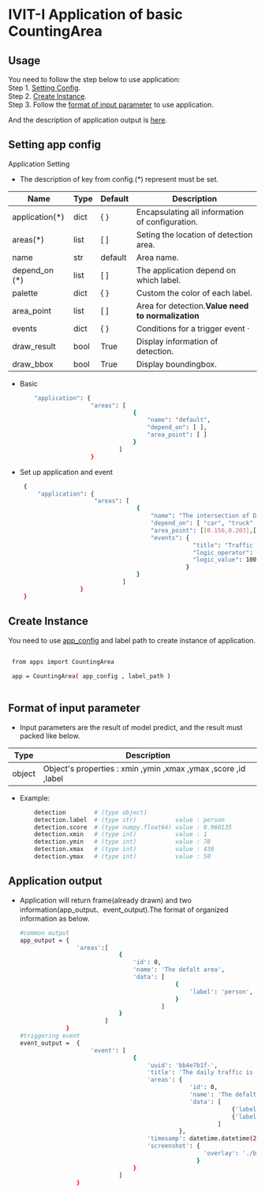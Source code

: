 # IVIT-I Application of basic CountingArea
## Usage
You need to follow the step below to use application:  
Step 1. [Setting Config](#setting-app-config).  
Step 2. [Create Instance](#create-instance).  
Step 3. Follow the [format of input parameter](#format-of-input-parameter)  to use application.

And the description of application output is [here](#application-output).

## Setting app config 
Application Setting
* The description of key from config.(*) represent must be set.  


| Name | Type | Default | Description |
| --- | --- | --- | --- |
|application(*)|dict|{  }|Encapsulating all information of configuration.|
|areas(*)|list|[  ]|Seting the location of detection area. |
|name|str|default|Area name.|
| depend_on (*) | list | [ ] | The application depend on which label. |
| palette | dict | { } | Custom the color of each label. |
|area_point|list|[ ]|Area for detection.**Value need to normalization**|
|events|dict|{ }|Conditions for a trigger event ·|
|draw_result|bool|True|Display information of detection.|
|draw_bbox|bool|True|Display boundingbox.|

* Basic
    ```bash
        "application": {
                        "areas": [
                                    {
                                        "name": "default",
                                        "depend_on": [ ],
                                        "area_point": [ ]
                                    }
                                ]
                        }
    ```
* Set up application and event

   ```bash
    {
        "application": {
                        "areas": [
                                    {
                                        "name": "The intersection of Datong Rd",
                                        "depend_on": [ "car", "truck" ],
                                        "area_point": [[0.156,0.203],[0.468, 0.203],[0.468, 0.592],[0.156, 0.592] ], 
                                        "events": {
                                                    "title": "Traffic is very heavy",
                                                    "logic_operator": ">",
                                                    "logic_value": 100,
                                                  }
                                    }
                                ]
                    } 
    }
   ``` 
## Create Instance
You need to use [app_config](#setting-app-config) and label path to create instance of application.
   ```bash
    
    from apps import CountingArea

    app = CountingArea( app_config , label_path )
    
   ``` 
## Format of input parameter
* Input parameters are the result of model predict, and the result must packed like below.

| Type | Description |
| --- | --- |
|object|Object's properties : xmin ,ymin ,xmax ,ymax ,score ,id ,label |
* Example:
    ```bash
        detection        # (type object)                   
        detection.label  # (type str)           value : person   
        detection.score  # (type numpy.float64) value : 0.960135 
        detection.xmin   # (type int)           value : 1        
        detection.ymin   # (type int)           value : 78       
        detection.xmax   # (type int)           value : 438  
        detection.ymax   # (type int)           value : 50     
    ```
## Application output 
* Application will return frame(already drawn) and two information(app_output、event_output).The format of organized information as below.
    ```bash
    #common output
    app_output = {
                    'areas':[
                                {
                                    'id': 0, 
                                    'name': 'The defalt area', 
                                    'data': [
                                                {
                                                    'label': 'person', 'num': 2
                                                }
                                            ]
                                }
                            ]
                 }
    #triggering event
    event_output =  {
                        'event': [
                                    {
                                        'uuid': 'bb4e7b1f-', 
                                        'title': 'The daily traffic is over 1000', 
                                        'areas': {
                                                    'id': 0, 
                                                    'name': 'The defalt area', 
                                                    'data': [
                                                                {'label': 'person', 'num': 2}, 
                                                                {'label': 'tvmonitor', 'num': 1}
                                                            ]
                                                 }, 
                                        'timesamp': datetime.datetime(2023, 4, 13, 9, 52, 4, 703097), 
                                        'screenshot': {
                                                        'overlay': './bb4e7b1f-/2023-04-13 09:52:04.703097.jpg', 'original': './bb4e7b1f-/2023-04-13 09:52:04.703097_org.jpg'
                                                      }
                                    }
                                ]
                    } 
    
    ```